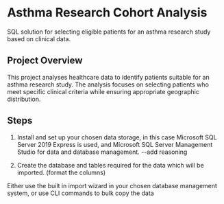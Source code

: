 # Asthma Research Cohort Analysis

SQL solution for selecting eligible patients for an asthma research study based on clinical data.

## Project Overview

This project analyses healthcare data to identify patients suitable for an asthma research study. The analysis focuses on selecting patients who meet specific clinical criteria while ensuring appropriate geographic distribution.

## Steps

1. Install and set up your chosen data storage, in this case Microsoft SQL Server 2019 Express is used, and Microsoft SQL Server Management Studio for data and database management. --add reasoning

2. Create the database and tables required for the data which will be imported. (format the columns)

Either use the built in import wizard in your chosen database management system, or use CLI commands to bulk copy the data

